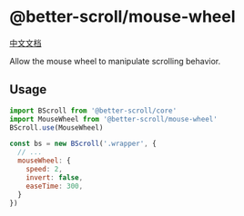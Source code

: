 # @better-scroll/mouse-wheel

[中文文档](https://github.com/joyjoyful92/better-scroll/blob/master/packages/mouse-wheel/README_zh-CN.md)

Allow the mouse wheel to manipulate scrolling behavior.

## Usage

```js
import BScroll from '@better-scroll/core'
import MouseWheel from '@better-scroll/mouse-wheel'
BScroll.use(MouseWheel)

const bs = new BScroll('.wrapper', {
  // ...
  mouseWheel: {
    speed: 2,
    invert: false,
    easeTime: 300,
  }
})
```
